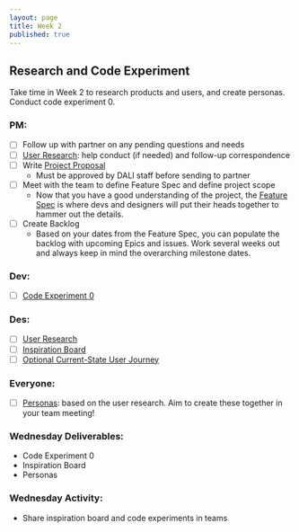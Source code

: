 ```yaml
---
layout: page
title: Week 2
published: true
---
```



## Research and Code Experiment

Take time in Week 2 to research products and users, and create personas. Conduct code experiment 0.

### PM:
* [ ] Follow up with partner on any pending questions and needs
* [ ] [User Research](user-research.md): help conduct (if needed) and follow-up correspondence
* [ ] Write [Project Proposal](https://docs.google.com/document/d/1eUOWSDpmRE9037nOym1h5oGvgmbrT-mZnaj9arZcxyQ/edit)
  * Must be approved by DALI staff before sending to partner
* [ ] Meet with the team to define Feature Spec and define project scope
  * Now that you have a good understanding of the project, the [Feature Spec](https://docs.google.com/document/d/1pWNzAXyMH1gEyB6JDcAEkzpnNypdZPcqe3v6B2Uov7w/edit#heading=h.b1z22ibegd3m) is where devs and designers will put their heads together to hammer out the details.
* [ ] Create Backlog
  * Based on your dates from the Feature Spec, you can populate the backlog with upcoming Epics and issues. Work several weeks out and always keep in mind the overarching milestone dates.

### Dev:
* [ ] [Code Experiment 0](code-experiment-0.md)

### Des:
* [ ] [User Research](user-research.md)
* [ ] [Inspiration Board](inspiration-board.md)
* [ ] [Optional Current-State User Journey](current-state-user-journey.md)

### Everyone:
* [ ] [Personas](personas.md): based on the user research. Aim to create these together in your team meeting!

### Wednesday Deliverables:
  * Code Experiment 0
  * Inspiration Board
  * Personas

### Wednesday Activity:
  * Share inspiration board and code experiments in teams
